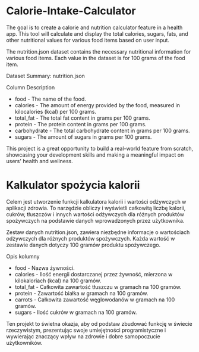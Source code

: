 # Calorie-Intake-Calculator

The goal is to create a calorie and nutrition calculator feature in a health app. This tool will calculate and display the total calories, sugars, fats, and other nutritional values ​​for various food items based on user input.

The nutrition.json dataset contains the necessary nutritional information for various food items. Each value in the dataset is for 100 grams of the food item.

Dataset Summary: nutrition.json

Column	Description
* food -	The name of the food.
* calories -	The amount of energy provided by the food, measured in kilocalories (kcal) per 100 grams.
* total_fat -	The total fat content in grams per 100 grams.
* protein -	The protein content in grams per 100 grams.
* carbohydrate -	The total carbohydrate content in grams per 100 grams.
* sugars -	The amount of sugars in grams per 100 grams.

This project is a great opportunity to build a real-world feature from scratch, showcasing your development skills and making a meaningful impact on users' health and wellness.


# Kalkulator spożycia kalorii
Celem jest utworzenie funkcji kalkulatora kalorii i wartości odżywczych w aplikacji zdrowia. To narzędzie obliczy i wyświetli całkowitą liczbę kalorii, cukrów, tłuszczów i innych wartości odżywczych dla różnych produktów spożywczych na podstawie danych wprowadzonych przez użytkownika.

Zestaw danych nutrition.json, zawiera niezbędne informacje o wartościach odżywczych dla różnych produktów spożywczych. Każda wartość w zestawie danych dotyczy 100 gramów produktu spożywczego. 

Opis kolumny
* food - Nazwa żywności.
* calories - Ilość energii dostarczanej przez żywność, mierzona w kilokaloriach (kcal) na 100 gramów.
* total_fat - Całkowita zawartość tłuszczu w gramach na 100 gramów.
* protein - Zawartość białka w gramach na 100 gramów.
* carrots - Całkowita zawartość węglowodanów w gramach na 100 gramów.
* sugars - Ilość cukrów w gramach na 100 gramów.

Ten projekt to świetna okazja, aby od podstaw zbudować funkcję w świecie rzeczywistym, prezentując swoje umiejętności programistyczne i wywierając znaczący wpływ na zdrowie i dobre samopoczucie użytkowników.

